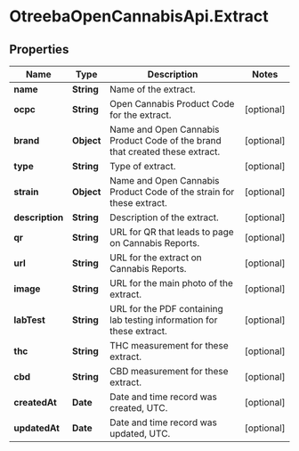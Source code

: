 # OtreebaOpenCannabisApi.Extract

## Properties
Name | Type | Description | Notes
------------ | ------------- | ------------- | -------------
**name** | **String** | Name of the extract. | 
**ocpc** | **String** | Open Cannabis Product Code for the extract. | [optional] 
**brand** | **Object** | Name and Open Cannabis Product Code of the brand that created these extract. | [optional] 
**type** | **String** | Type of extract. | [optional] 
**strain** | **Object** | Name and Open Cannabis Product Code of the strain for these extract. | [optional] 
**description** | **String** | Description of the extract. | [optional] 
**qr** | **String** | URL for QR that leads to page on Cannabis Reports. | [optional] 
**url** | **String** | URL for the extract on Cannabis Reports. | [optional] 
**image** | **String** | URL for the main photo of the extract. | [optional] 
**labTest** | **String** | URL for the PDF containing lab testing information for these extract. | [optional] 
**thc** | **String** | THC measurement for these extract. | [optional] 
**cbd** | **String** | CBD measurement for these extract. | [optional] 
**createdAt** | **Date** | Date and time record was created, UTC. | [optional] 
**updatedAt** | **Date** | Date and time record was updated, UTC. | [optional] 


